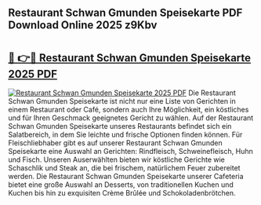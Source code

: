 ## Restaurant Schwan Gmunden Speisekarte PDF Download Online 2025 z9Kbv

# <h2><a href="http://gc8svu.nevu.top/?p=Restaurant+Schwan+Gmunden+Speisekarte">🔗 👉🔴 Restaurant Schwan Gmunden Speisekarte 2025 PDF</a></h2>

[![Restaurant Schwan Gmunden Speisekarte 2025 PDF](https://i.imgur.com/dBaPXMq.png)](http://gc8svu.nevu.top/?p=Restaurant+Schwan+Gmunden+Speisekarte)
Die Restaurant Schwan Gmunden Speisekarte ist nicht nur eine Liste von Gerichten in einem Restaurant oder Café, sondern auch Ihre Möglichkeit, ein köstliches und für Ihren Geschmack geeignetes Gericht zu wählen. Auf der Restaurant Schwan Gmunden Speisekarte unseres Restaurants befindet sich ein Salatbereich, in dem Sie leichte und frische Optionen finden können. Für Fleischliebhaber gibt es auf unserer Restaurant Schwan Gmunden Speisekarte eine Auswahl an Gerichten: Rindfleisch, Schweinefleisch, Huhn und Fisch. Unseren Auserwählten bieten wir köstliche Gerichte wie Schaschlik und Steak an, die bei frischem, natürlichem Feuer zubereitet werden. Die Restaurant Schwan Gmunden Speisekarte unserer Cafeteria bietet eine große Auswahl an Desserts, von traditionellen Kuchen und Kuchen bis hin zu exquisiten Crème Brûlée und Schokoladenbrötchen.
